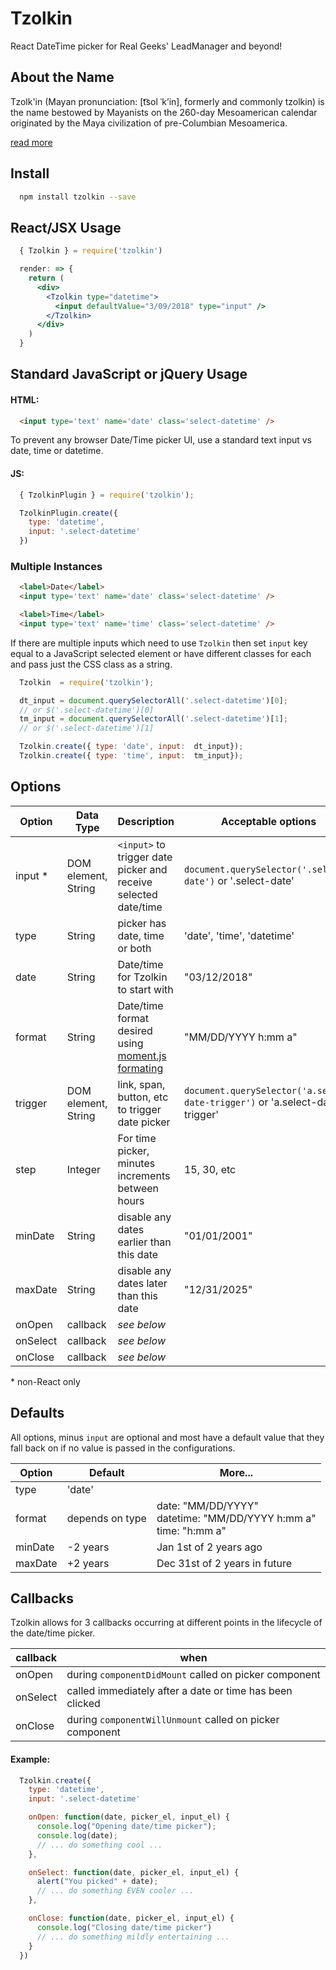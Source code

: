 # Tzolkin
React DateTime picker for Real Geeks' LeadManager and beyond!

## About the Name

Tzolk'in (Mayan pronunciation: [t͡sol ˈkʼin], formerly and commonly tzolkin) is the name bestowed by Mayanists on the 260-day Mesoamerican calendar originated by the Maya civilization of pre-Columbian Mesoamerica.

[read more](https://en.wikipedia.org/wiki/Tzolk%27in)

## Install

```bash
  npm install tzolkin --save
```

## React/JSX Usage

```jsx
  { Tzolkin } = require('tzolkin')

  render: => {
    return (
      <div>
        <Tzolkin type="datetime">
          <input defaultValue="3/09/2018" type="input" />
        </Tzolkin>
      </div>
    )
  }
```

## Standard JavaScript or jQuery Usage

#### HTML:

```html
  <input type='text' name='date' class='select-datetime' />
```

To prevent any browser Date/Time picker UI, use a standard text input vs date, time or datetime.

#### JS: 

```javascript
  { TzolkinPlugin } = require('tzolkin');

  TzolkinPlugin.create({
    type: 'datetime',
    input: '.select-datetime'
  })
```


### Multiple Instances

```html
  <label>Date</label>
  <input type='text' name='date' class='select-datetime' />

  <label>Time</label>
  <input type='text' name='time' class='select-datetime' />
```

If there are multiple inputs which need to use `Tzolkin` then set `input` key equal to a JavaScript selected element or have different classes for each and pass just the CSS class as a string.

```javascript
  Tzolkin  = require('tzolkin');

  dt_input = document.querySelectorAll('.select-datetime')[0];
  // or $('.select-datetime')[0]
  tm_input = document.querySelectorAll('.select-datetime')[1];
  // or $('.select-datetime')[1]

  Tzolkin.create({ type: 'date', input:  dt_input});
  Tzolkin.create({ type: 'time', input:  tm_input});
```



## Options

| Option  | Data Type  | Description                    | Acceptable options |
|---------|------------|--------------------------------|--------------------|
| input * | DOM element, String | `<input>` to trigger date picker and receive selected date/time | `document.querySelector('.select-date')` or '.select-date' |
| type   | String     | picker has date, time or both  | 'date', 'time', 'datetime' |
| date    | String | Date/time for Tzolkin to start with | "03/12/2018" |
| format  | String | Date/time format desired using [moment.js formating](http://momentjs.com/docs/#/displaying/format/) | "MM/DD/YYYY h:mm a" |
| trigger | DOM element, String | link, span, button, etc to trigger date picker | `document.querySelector('a.select-date-trigger')` or 'a.select-date-trigger' |
| step | Integer | For time picker, minutes increments between hours | 15, 30, etc |
| minDate | String | disable any dates earlier than this date | "01/01/2001" |
| maxDate | String | disable any dates later than this date | "12/31/2025" |
| onOpen  | callback | _see below_ | |
| onSelect | callback | _see below_ | |
| onClose | callback | _see below_ | |

\* non-React only

## Defaults

All options, minus `input` are optional and most have a default value that they fall back on if no value is passed in the configurations.

| Option | Default         | More... |
|--------|-----------------|---------|
| type   | 'date'          |         |
| format | depends on type | date: "MM/DD/YYYY" <br /> datetime: "MM/DD/YYYY h:mm a" <br /> time: "h:mm a" |
| minDate | -2 years | Jan 1st of 2 years ago |
| maxDate | +2 years | Dec 31st of 2 years in future |

## Callbacks

Tzolkin allows for 3 callbacks occurring at different points in the lifecycle of the date/time picker.

| callback | when                                                         |
|----------|--------------------------------------------------------------|
| onOpen   | during `componentDidMount` called on picker component        |
| onSelect | called immediately after a date or time has been clicked     |
| onClose  | during `componentWillUnmount` called on picker component     |

#### Example:

```javascript
  Tzolkin.create({
    type: 'datetime',
    input: '.select-datetime'

    onOpen: function(date, picker_el, input_el) {
      console.log("Opening date/time picker");
      console.log(date);
      // ... do something cool ...
    },

    onSelect: function(date, picker_el, input_el) {
      alert("You picked" + date);
      // ... do something EVEN cooler ...
    },

    onClose: function(date, picker_el, input_el) {
      console.log("Closing date/time picker")
      // ... do something mildly entertaining ...
    }
  })
```

